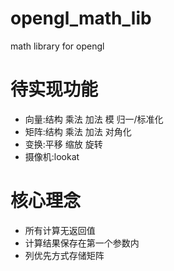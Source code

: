 # opengl_math_lib
math library for opengl

# 待实现功能
- 向量:结构 乘法 加法 模 归一/标准化
- 矩阵:结构 乘法 加法 对角化
- 变换:平移 缩放 旋转
- 摄像机:lookat

# 核心理念
- 所有计算无返回值
- 计算结果保存在第一个参数内
- 列优先方式存储矩阵
